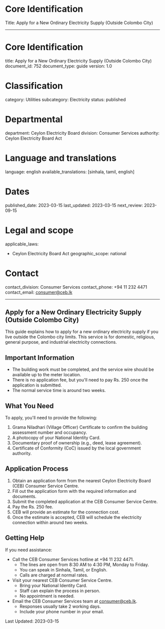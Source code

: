# Core Identification
Title: Apply for a New Ordinary Electricity Supply (Outside Colombo City)

---
# Core Identification
title: Apply for a New Ordinary Electricity Supply (Outside Colombo City)
document_id: 752
document_type: guide
version: 1.0

# Classification
category: Utilities
subcategory: Electricity
status: published

# Departmental
department: Ceylon Electricity Board
division: Consumer Services
authority: Ceylon Electricity Board Act

# Language and translations
language: english
available_translations: [sinhala, tamil, english]

# Dates
published_date: 2023-03-15
last_updated: 2023-03-15
next_review: 2023-09-15

# Legal and scope
applicable_laws:
 - Ceylon Electricity Board Act
geographic_scope: national

# Contact
contact_division: Consumer Services
contact_phone: +94 11 232 4471
contact_email: consumer@ceb.lk

---

## Apply for a New Ordinary Electricity Supply (Outside Colombo City)

This guide explains how to apply for a new ordinary electricity supply if you live outside the Colombo city limits. This service is for domestic, religious, general purpose, and industrial electricity connections.

## Important Information

- The building work must be completed, and the service wire should be available up to the meter location.
- There is no application fee, but you'll need to pay Rs. 250 once the application is submitted.
- The normal service time is around two weeks.

## What You Need

To apply, you'll need to provide the following:

1. Grama Niladhari (Village Officer) Certificate to confirm the building assessment number and occupancy.
2. A photocopy of your National Identity Card.
3. Documentary proof of ownership (e.g., deed, lease agreement).
4. Certificate of Conformity (CoC) issued by the local government authority.

## Application Process

1. Obtain an application form from the nearest Ceylon Electricity Board (CEB) Consumer Service Centre.
2. Fill out the application form with the required information and documents.
3. Submit the completed application at the CEB Consumer Service Centre.
4. Pay the Rs. 250 fee.
5. CEB will provide an estimate for the connection cost.
6. Once the estimate is accepted, CEB will schedule the electricity connection within around two weeks.

## Getting Help

If you need assistance:

- Call the CEB Consumer Services hotline at +94 11 232 4471.
    - The lines are open from 8:30 AM to 4:30 PM, Monday to Friday.
    - You can speak in Sinhala, Tamil, or English.
    - Calls are charged at normal rates.
- Visit your nearest CEB Consumer Service Centre.
    - Bring your National Identity Card.
    - Staff can explain the process in person.
    - No appointment is needed.
- Email the CEB Consumer Services team at consumer@ceb.lk.
    - Responses usually take 2 working days.
    - Include your phone number in your email.

Last Updated: 2023-03-15